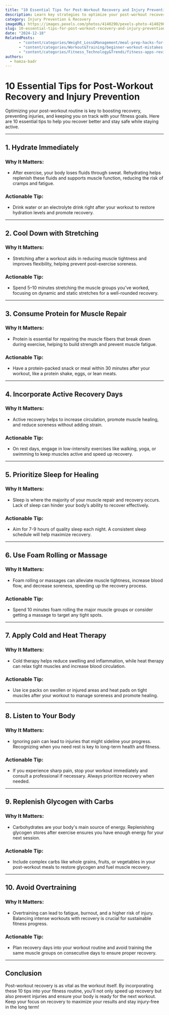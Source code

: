 ```yaml
---
title: "10 Essential Tips for Post-Workout Recovery and Injury Prevention"
description: Learn key strategies to optimize your post-workout recovery, prevent injuries, and stay in peak condition after exercise.
category: Injury Prevention & Recovery
imageURL: https://images.pexels.com/photos/4140290/pexels-photo-4140290.jpeg
slug: 10-essential-tips-for-post-workout-recovery-and-injury-prevention
date: "2024-12-18"
RelatedPosts:
      - "content/categories/Weight_Loss&Management/meal-prep-hacks-for-weight-loss.md"
      - "content/categories/Workout&Training/beginner-workout-mistakes.md"
      - "content/categories/Fitness_Technology&Trends/fitness-apps-review.md"
authors:
  - hamza-badr
---
```


# 10 Essential Tips for Post-Workout Recovery and Injury Prevention

Optimizing your post-workout routine is key to boosting recovery, preventing injuries, and keeping you on track with your fitness goals. Here are 10 essential tips to help you recover better and stay safe while staying active.

---

## 1. **Hydrate Immediately**

### Why It Matters:
- After exercise, your body loses fluids through sweat. Rehydrating helps replenish these fluids and supports muscle function, reducing the risk of cramps and fatigue.

### Actionable Tip:
- Drink water or an electrolyte drink right after your workout to restore hydration levels and promote recovery.

---

## 2. **Cool Down with Stretching**

### Why It Matters:
- Stretching after a workout aids in reducing muscle tightness and improves flexibility, helping prevent post-exercise soreness.

### Actionable Tip:
- Spend 5–10 minutes stretching the muscle groups you’ve worked, focusing on dynamic and static stretches for a well-rounded recovery.

---

## 3. **Consume Protein for Muscle Repair**

### Why It Matters:
- Protein is essential for repairing the muscle fibers that break down during exercise, helping to build strength and prevent muscle fatigue.

### Actionable Tip:
- Have a protein-packed snack or meal within 30 minutes after your workout, like a protein shake, eggs, or lean meats.

---

## 4. **Incorporate Active Recovery Days**

### Why It Matters:
- Active recovery helps to increase circulation, promote muscle healing, and reduce soreness without adding strain.

### Actionable Tip:
- On rest days, engage in low-intensity exercises like walking, yoga, or swimming to keep muscles active and speed up recovery.

---

## 5. **Prioritize Sleep for Healing**

### Why It Matters:
- Sleep is where the majority of your muscle repair and recovery occurs. Lack of sleep can hinder your body’s ability to recover effectively.

### Actionable Tip:
- Aim for 7-9 hours of quality sleep each night. A consistent sleep schedule will help maximize recovery.

---

## 6. **Use Foam Rolling or Massage**

### Why It Matters:
- Foam rolling or massages can alleviate muscle tightness, increase blood flow, and decrease soreness, speeding up the recovery process.

### Actionable Tip:
- Spend 10 minutes foam rolling the major muscle groups or consider getting a massage to target any tight spots.

---

## 7. **Apply Cold and Heat Therapy**

### Why It Matters:
- Cold therapy helps reduce swelling and inflammation, while heat therapy can relax tight muscles and increase blood circulation.

### Actionable Tip:
- Use ice packs on swollen or injured areas and heat pads on tight muscles after your workout to manage soreness and promote healing.

---

## 8. **Listen to Your Body**

### Why It Matters:
- Ignoring pain can lead to injuries that might sideline your progress. Recognizing when you need rest is key to long-term health and fitness.

### Actionable Tip:
- If you experience sharp pain, stop your workout immediately and consult a professional if necessary. Always prioritize recovery when needed.

---

## 9. **Replenish Glycogen with Carbs**

### Why It Matters:
- Carbohydrates are your body's main source of energy. Replenishing glycogen stores after exercise ensures you have enough energy for your next session.

### Actionable Tip:
- Include complex carbs like whole grains, fruits, or vegetables in your post-workout meals to restore glycogen and fuel muscle recovery.

---

## 10. **Avoid Overtraining**

### Why It Matters:
- Overtraining can lead to fatigue, burnout, and a higher risk of injury. Balancing intense workouts with recovery is crucial for sustainable fitness progress.

### Actionable Tip:
- Plan recovery days into your workout routine and avoid training the same muscle groups on consecutive days to ensure proper recovery.

---

## Conclusion

Post-workout recovery is as vital as the workout itself. By incorporating these 10 tips into your fitness routine, you'll not only speed up recovery but also prevent injuries and ensure your body is ready for the next workout. Keep your focus on recovery to maximize your results and stay injury-free in the long term!
